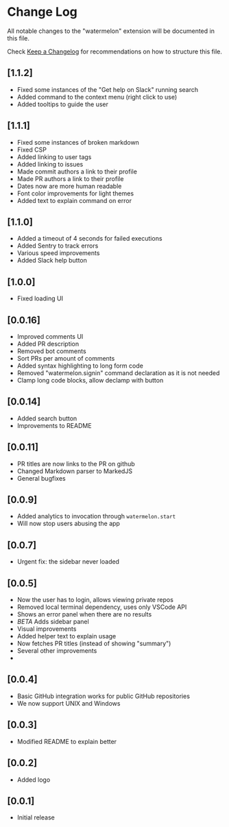 # Change Log

All notable changes to the "watermelon" extension will be documented in this file.

Check [Keep a Changelog](http://keepachangelog.com/) for recommendations on how to structure this file.


## [1.1.2]
- Fixed some instances of the "Get help on Slack" running search
- Added command to the context menu (right click to use)
- Added tooltips to guide the user

## [1.1.1]
- Fixed some instances of broken markdown
- Fixed CSP 
- Added linking to user tags
- Added linking to issues
- Made commit authors a link to their profile
- Made PR authors a link to their profile
- Dates now are more human readable
- Font color improvements for light themes 
- Added text to explain command on error

## [1.1.0]
- Added a timeout of 4 seconds for failed executions
- Added Sentry to track errors
- Various speed improvements
- Added Slack help button

## [1.0.0]
- Fixed loading UI

## [0.0.16]
- Improved comments UI
- Added PR description
- Removed bot comments
- Sort PRs per amount of comments
- Added syntax highlighting to long form code 
- Removed "watermelon.signin" command declaration as it is not needed
- Clamp long code blocks, allow declamp with button

## [0.0.14]
- Added search button
- Improvements to README 

## [0.0.11]
- PR titles are now links to the PR on github
- Changed Markdown parser to MarkedJS
- General bugfixes

## [0.0.9]
- Added analytics to invocation through ``watermelon.start``
- Will now stop users abusing the app

## [0.0.7]
- Urgent fix: the sidebar never loaded

## [0.0.5]
- Now the user has to login, allows viewing private repos
- Removed local terminal dependency, uses only VSCode API
- Shows an error panel when there are no results
- *BETA* Adds sidebar panel
- Visual improvements
- Added helper text to explain usage
- Now fetches PR titles (instead of showing "summary")
- Several other improvements
- 
## [0.0.4]
- Basic GitHub integration works for public GitHub repositories
- We now support UNIX and Windows

## [0.0.3]

- Modified README to explain better

## [0.0.2]

- Added logo

## [0.0.1]

- Initial release
